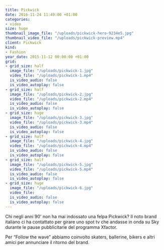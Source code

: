 ```yaml
---
title: Pickwick
date: 2016-11-24 11:49:00 +01:00
categories:
- video
size: huge
thumbnail_image_file: "/uploads/pickwick-hero-9234e5.jpg"
thumbnail_video_file: "/uploads/pickwick-preview.mp4"
client: Pickwick
kind:
- Fashion
year_date: 2015-11-12 00:00:00 +01:00
grid:
- grid_size: half
  image_file: "/uploads/pickwick-1.jpg"
  video_file: "/uploads/pickwick-1.mp4"
  is_video_audio: false
  is_video_autoplay: false
- grid_size: half
  image_file: "/uploads/pickwick-2.jpg"
  video_file: "/uploads/pickwick-2.mp4"
  is_video_audio: false
  is_video_autoplay: false
- grid_size: huge
  image_file: "/uploads/pickwick-3.jpg"
  video_file: "/uploads/pickwick-3.mp4"
  is_video_audio: false
  is_video_autoplay: false
- grid_size: half
  image_file: "/uploads/pickwick-4.jpg"
  video_file: "/uploads/pickwick-4.mp4"
  is_video_audio: false
  is_video_autoplay: false
- grid_size: half
  image_file: "/uploads/pickwick-5.jpg"
  video_file: "/uploads/pickwick-5.mp4"
  is_video_audio: false
  is_video_autoplay: false
- grid_size: huge
  image_file: "/uploads/pickwick-6.jpg"
  video_file: 
  is_video_audio: false
  is_video_autoplay: false
---
```


Chi negli anni 90' non ha mai indossato una felpa Pickwick?
Il noto brand italiano ci ha contattato per girare uno spot tv che andasse in onda su Sky durante le pause pubblicitarie del programma Xfactor.

Per “Follow the wave” abbiamo coinvolto skaters, ballerine, bikers e altri amici per annunciare il ritorno del brand.